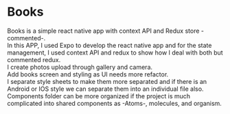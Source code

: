 # Books

Books is a simple react native app with context API and Redux store -commented-.  
In this APP, I used Expo to develop the react native app and for the state management, I used context API and redux to show how I deal with both but commented redux.  
I create photos upload through gallery and camera.  
Add books screen and styling as UI needs more refactor.  
I separate style sheets to make them more separated and if there is an Android or IOS style we can separate them into an individual file also.   
Components folder can be more organized if the project is much complicated into shared components as -Atoms-, molecules, and organism.
